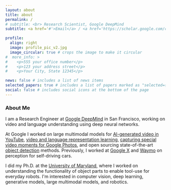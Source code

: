 ```yaml
---
layout: about
title: about
permalink: /
# subtitle: <br> Research Scientist, Google DeepMind
subtitle: <a href='#'>Email</a> / <a href='https://scholar.google.com/citations?user=Tw8DY-cAAAAJ'>Google Scholar</a> / <a href='#'>CV</a>

profile:
  align: right
  image: profile_pic_v2.jpg
  image_circular: true # crops the image to make it circular
#  more_info: >
#    <p>555 your office number</p>
#    <p>123 your address street</p>
#    <p>Your City, State 12345</p>

news: false # includes a list of news items
selected_papers: true # includes a list of papers marked as "selected={true}"
social: false # includes social icons at the bottom of the page
---
```


### About Me

I am a Research Engineer at [Google DeepMind](https://deepmind.com/) in San Francisco,
working on video and language understanding using deep neural networks.

At Google I worked on large multimodal models for [AI-generated video in YouTube](https://blog.youtube/news-and-events/made-on-youtube-2023/), [video and language representation learning](https://research.google/blog/learning-cross-modal-temporal-representations-from-unlabeled-videos/), [capturing special video moments for Google Photos](https://research.google/blog/capturing-special-video-moments-with-google-photos/), and open sourcing state-of-the-art [object detection](https://github.com/tensorflow/models/tree/master/research/object_detection) methods. Previously, I worked at [Google X](https://x.company/) and [Waymo](https://waymo.com/) on perception for self-driving cars.

I did my Ph.D. at the [University of Maryland](https://www.cs.umd.edu/),
where I worked on understanding the functionality of object parts to enable tool-use for everyday robots.
I'm interested in computer vision, deep learning, generative models, large multimodal models, and robotics.